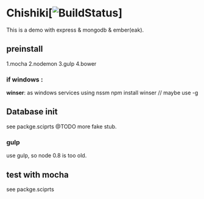 # Chishiki[![BuildStatus](https://secure.travis-ci.org/wcweb/chishiki.png?branch=master)]

This is a demo with express & mongodb & ember(eak).


## preinstall

1.mocha
2.nodemon
3.gulp
4.bower

### if windows :

**winser**: as windows services using nssm
npm install winser // maybe use -g


## Database init
see packge.sciprts
@TODO more fake stub.

### gulp
use gulp, so node 0.8 is too old.
## test with mocha
see packge.sciprts



